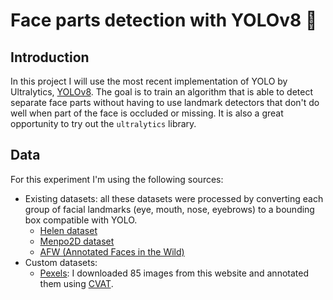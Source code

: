 # Face parts detection with YOLOv8 👃

## Introduction

In this project I will use the most recent implementation of YOLO by Ultralytics, [YOLOv8](https://github.com/ultralytics/ultralytics). The goal is to train an algorithm that is able to detect separate face parts without having to use landmark detectors that don't do well when part of the face is occluded or missing. It is also a great opportunity to try out the `ultralytics` library.

## Data

For this experiment I'm using the following sources:

- Existing datasets: all these datasets were processed by converting each group of facial landmarks (eye, mouth, nose, eyebrows) to a bounding box compatible with YOLO.
  - [Helen dataset](http://www.ifp.illinois.edu/~vuongle2/helen/)
  - [Menpo2D dataset](https://github.com/jiankangdeng/MenpoBenchmark)
  - [AFW (Annotated Faces in the Wild)](https://ibug.doc.ic.ac.uk/resources/facial-point-annotations/)
- Custom datasets:
  - [Pexels](https://pexels.com): I downloaded 85 images from this website and annotated them using [CVAT](https://app.cvat.ai/).